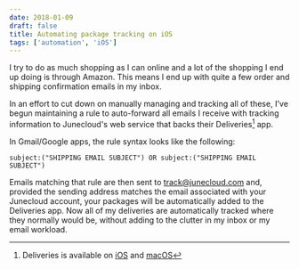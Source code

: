 ```yaml
---
date: 2018-01-09
draft: false
title: Automating package tracking on iOS
tags: ['automation', 'iOS']
---
```


I try to do as much shopping as I can online and a lot of the shopping I end up doing is through Amazon. This means I end up with quite a few order and shipping confirmation emails in my inbox.<!-- excerpt -->

In an effort to cut down on manually managing and tracking all of these, I've begun maintaining a rule to auto-forward all emails I receive with tracking information to Junecloud's web service that backs their Deliveries[^1] app.

In Gmail/Google apps, the rule syntax looks like the following:

```
subject:("SHIPPING EMAIL SUBJECT") OR subject:("SHIPPING EMAIL SUBJECT")
```

Emails matching that rule are then sent to track@junecloud.com and, provided the sending address matches the email associated with your Junecloud account, your packages will be automatically added to the Deliveries app. Now all of my deliveries are automatically tracked where they normally would be, without adding to the clutter in my inbox or my email workload.

[^1]: Deliveries is available on [iOS](https://itunes.apple.com/us/app/deliveries-a-package-tracker/id290986013) and [macOS](https://itunes.apple.com/us/app/deliveries-a-package-tracker/id924726344)

